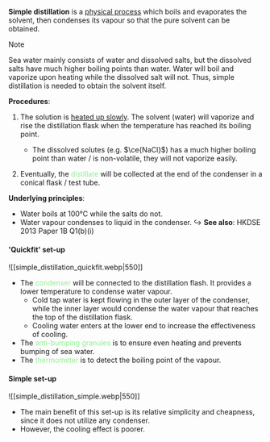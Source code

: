 **Simple distillation** is a <u>physical process</u> which boils and evaporates the solvent, then condenses its vapour so that the pure solvent can be obtained.

> [!note]
> Sea water mainly consists of water and dissolved salts, but the dissolved salts have much higher boiling points than water. Water will boil and vaporize upon heating while the dissolved salt will not. Thus, simple distillation is needed to obtain the solvent itself.

**Procedures**:
1. The solution is <u>heated up slowly</u>. The solvent (water) will vaporize and rise the distillation flask when the temperature has reached its boiling point.
	- The dissolved solutes (e.g. $\ce{NaCl}$) has a much higher boiling point than water / is non-volatile, they will not vaporize easily.

2. Eventually, the <span style="color: lightgreen">distillate</span> will be collected at the end of the condenser in a conical flask / test tube.

**Underlying principles**:
- Water boils at 100°C while the salts do not.
- Water vapour condenses to liquid in the condenser.
↪️ **See also**: HKDSE 2013 Paper 1B Q1(b)(i)

#### 'Quickfit' set-up
![[simple_distillation_quickfit.webp|550]]
- The <span style="color: lightgreen">condenser</span> will be connected to the distillation flash. It provides a lower temperature to condense water vapour.
	- Cold tap water is kept flowing in the outer layer of the condenser, while the inner layer would condense the water vapour that reaches the top of the distillation flask.
	- Cooling water enters at the lower end to increase the effectiveness of cooling.
- The <span style="color: lightgreen">anti-bumping granules</span> is to ensure even heating and prevents bumping of sea water.
- The <span style="color: lightgreen">thermometer</span> is to detect the boiling point of the vapour.

#### Simple set-up
![[simple_distillation_simple.webp|550]]
- The main benefit of this set-up is its relative simplicity and cheapness, since it does not utilize any condenser.
- However, the cooling effect is poorer.
